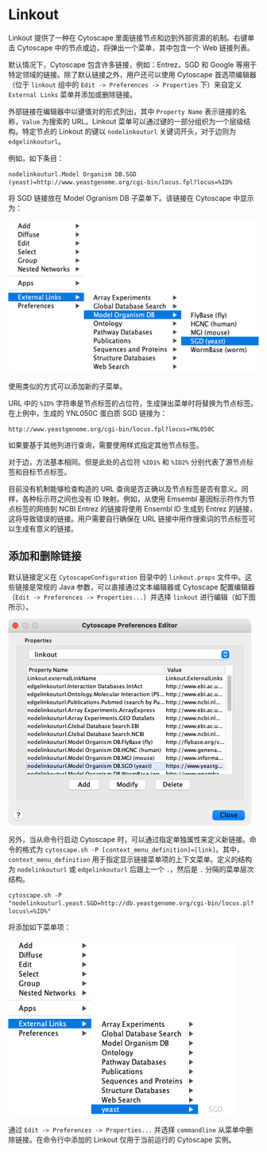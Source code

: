 # Linkout

Linkout 提供了一种在 Cytoscape 里面链接节点和边到外部资源的机制。右键单击 Cytoscape 中的节点或边，将弹出一个菜单，其中包含一个 Web 链接列表。

默认情况下，Cytoscape 包含许多链接，例如：Entrez，SGD 和 Google 等用于特定领域的链接。除了默认链接之外，用户还可以使用 Cytoscape 首选项编辑器（位于 `linkout` 组中的 `Edit -> Preferences -> Properties` 下）来自定义 `External Links` 菜单并添加或删除链接。

外部链接在编辑器中以键值对的形式列出，其中 `Property Name` 表示链接的名称，`Value` 为搜索的 URL。Linkout 菜单可以通过键的一部分组织为一个层级结构。特定节点的 Linkout 的键以 `nodelinkouturl` 关键词开头，对于边则为 `edgelinkouturl`。

例如，如下条目：

```
nodelinkouturl.Model Organism DB.SGD (yeast)=http://www.yeastgenome.org/cgi-bin/locus.fpl?locus=%ID%
```

将 SGD 链接放在 Model Ogranism DB 子菜单下。该链接在 Cytoscape 中显示为：

![](images/linkout/linkout-sgd-model-ogranism-db.png)

使用类似的方式可以添加新的子菜单。

URL 中的 `%ID%` 字符串是节点标签的占位符，生成弹出菜单时将替换为节点标签。在上例中，生成的 YNL050C 蛋白质 SGD 链接为：

```
http://www.yeastgenome.org/cgi-bin/locus.fpl?locus=YNL050C
```

如果要基于其他列进行查询，需要使用样式指定其他节点标签。

对于边，方法基本相同。但是此处的占位符 `%ID1%` 和 `%ID2%` 分别代表了源节点标签和目标节点标签。

目前没有机制能够检查构造的 URL 查询是否正确以及节点标签是否有意义。同样，各种标示符之间也没有 ID 映射。例如，从使用 Emsembl 基因标示符作为节点标签的网络到 NCBI Entrez 的链接将使用 Ensembl ID 生成到 Entrez 的链接，这将导致错误的链接。用户需要自行确保在 URL 链接中用作搜索词的节点标签可以生成有意义的链接。

## 添加和删除链接

默认链接定义在 `CytoscapeConfiguration` 目录中的 `linkout.props` 文件中。这些链接是常规的 Java 参数，可以直接通过文本编辑器或 Cytoscape 配置编辑器（`Edit -> Preferences -> Properties...`）并选择 `linkout` 进行编辑（如下图所示）。

![](images/linkout/preferences-editor-linkout.png)

另外，当从命令行启动 Cytoscape 时，可以通过指定单独属性来定义新链接。命令的格式为 `cytoscape.sh -P [context_menu_definition]=[link]`。其中，`context_menu_definition` 用于指定显示链接菜单项的上下文菜单。定义的结构为 `nodelinkouturl` 或 `edgelinkouturl` 后跟上一个 `.`，然后是 `.` 分隔的菜单层次结构。

```
cytoscape.sh -P "nodelinkouturl.yeast.SGD=http://db.yeastgenome.org/cgi-bin/locus.pl?locus\=%ID%"
```

将添加如下菜单项：

![](images/linkout/command-add-linkout.png)

通过 `Edit -> Preferences -> Properties...` 并选择 `commandline` 从菜单中删除链接。在命令行中添加的 Linkout 仅用于当前运行的 Cytoscape 实例。
